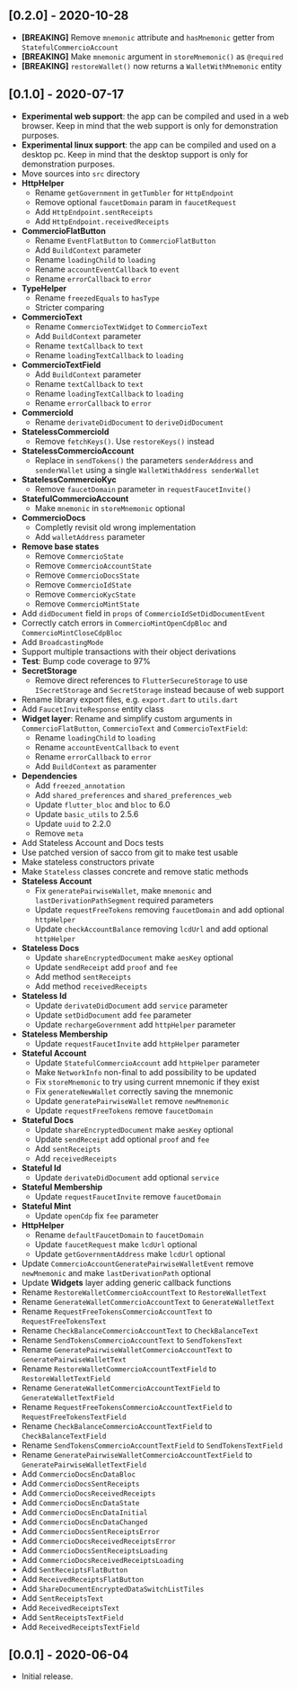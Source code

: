 ## [0.2.0] - 2020-10-28

* **[BREAKING]** Remove `mnemonic` attribute and `hasMnemonic` getter from `StatefulCommercioAccount`
* **[BREAKING]** Make `mnemonic` argument in `storeMnemonic()` as `@required`
* **[BREAKING]** `restoreWallet()` now returns a `WalletWithMnemonic` entity

## [0.1.0] - 2020-07-17

* **Experimental web support**: the app can be compiled and used in a web browser. Keep in mind that the web support is only for demonstration purposes.
* **Experimental linux support**: the app can be compiled and used on a desktop pc. Keep in mind that the desktop support is only for demonstration purposes.
* Move sources into `src` directory
* **HttpHelper**
  * Rename `getGovernment` in `getTumbler` for `HttpEndpoint`
  * Remove optional `faucetDomain` param in `faucetRequest`
  * Add `HttpEndpoint.sentReceipts`
  * Add `HttpEndpoint.receivedReceipts`
* **CommercioFlatButton**
  * Rename `EventFlatButton` to `CommercioFlatButton`
  * Add `BuildContext` parameter
  * Rename `loadingChild` to `loading`
  * Rename `accountEventCallback` to `event`
  * Rename `errorCallback` to `error`
* **TypeHelper**
  * Rename `freezedEquals` to `hasType`
  * Stricter comparing
* **CommercioText**
  * Rename `CommercioTextWidget` to `CommercioText`
  * Add `BuildContext` parameter
  * Rename `textCallback` to `text`
  * Rename `loadingTextCallback` to `loading`
* **CommercioTextField**
  * Add `BuildContext` parameter
  * Rename `textCallback` to `text`
  * Rename `loadingTextCallback` to `loading`
  * Rename `errorCallback` to `error`
* **CommercioId**
  * Rename `derivateDidDocument` to `deriveDidDocument`
* **StatelessCommercioId**
  * Remove `fetchKeys()`. Use `restoreKeys()` instead
* **StatelessCommercioAccount**
  * Replace in `sendTokens()` the parameters `senderAddress` and `senderWallet` using a single `WalletWithAddress senderWallet`
* **StatelessCommercioKyc**
  * Remove `faucetDomain` parameter in `requestFaucetInvite()`
* **StatefulCommercioAccount**
  * Make `mnemonic` in `storeMnemonic` optional
* **CommercioDocs**
  * Completly revisit old wrong implementation
  * Add `walletAddress` parameter
* **Remove base states**
  * Remove `CommercioState`
  * Remove `CommercioAccountState`
  * Remove `CommercioDocsState`
  * Remove `CommercioIdState`
  * Remove `CommercioKycState`
  * Remove `CommercioMintState`
* Add `didDocument` field in `props` of `CommercioIdSetDidDocumentEvent`
* Correctly catch errors in `CommercioMintOpenCdpBloc` and `CommercioMintCloseCdpBloc`
* Add `BroadcastingMode`
* Support multiple transactions with their object derivations
* **Test**: Bump code coverage to 97%
* **SecretStorage**
  * Remove direct references to `FlutterSecureStorage` to use `ISecretStorage` and `SecretStorage` instead because of web support
* Rename library export files, e.g. `export.dart` to `utils.dart`
* Add `FaucetInviteResponse` entity class
* **Widget layer**: Rename and simplify custom arguments in `CommercioFlatButton`, `CommercioText` and `CommercioTextField`:
  * Rename `loadingChild` to `loading`
  * Rename `accountEventCallback` to `event`
  * Rename `errorCallback` to `error`
  * Add `BuildContext` as paramenter
* **Dependencies**
  * Add `freezed_annotation`
  * Add `shared_preferences` and `shared_preferences_web`
  * Update `flutter_bloc` and `bloc` to 6.0
  * Update `basic_utils` to 2.5.6
  * Update `uuid` to 2.2.0
  * Remove `meta`
* Add Stateless Account and Docs tests
* Use patched version of sacco from git to make test usable
* Make stateless constructors private
* Make `Stateless` classes concrete and remove static methods
* **Stateless Account**
  * Fix `generatePairwiseWallet`, make `mnemonic` and `lastDerivationPathSegment` required parameters
  * Update `requestFreeTokens` removing `faucetDomain` and add optional `httpHelper`
  * Update `checkAccountBalance` removing `lcdUrl` and add optional `httpHelper`
* **Stateless Docs**
  * Update `shareEncryptedDocument` make `aesKey` optional
  * Update `sendReceipt` add `proof` and `fee`
  * Add method `sentReceipts`
  * Add method `receivedReceipts`
* **Stateless Id**
  * Update `derivateDidDocument` add `service` parameter
  * Update `setDidDocument` add `fee` parameter
  * Update `rechargeGovernment` add `httpHelper` parameter
* **Stateless Membership**
  * Update `requestFaucetInvite` add `httpHelper` parameter
* **Stateful Account**
  * Update `StatefulCommercioAccount` add `httpHelper` parameter
  * Make `NetworkInfo` non-final to add possibility to be updated
  * Fix `storeMnemonic` to try using current mnemonic if they exist
  * Fix `generateNewWallet` correctly saving the mnemonic
  * Update `generatePairwiseWallet` remove `newMnemonic`
  * Update `requestFreeTokens` remove `faucetDomain`
* **Stateful Docs**
  * Update `shareEncryptedDocument` make `aesKey` optional
  * Update `sendReceipt` add optional `proof` and `fee`
  * Add `sentReceipts`
  * Add `receivedReceipts`
* **Stateful Id**
  * Update `derivateDidDocument` add optional `service`
* **Stateful Membership**
  * Update `requestFaucetInvite` remove `faucetDomain`
* **Stateful Mint**
  * Update `openCdp` fix `fee` parameter
* **HttpHelper**
  * Rename `defaultFaucetDomain` to `faucetDomain`
  * Update `faucetRequest` make `lcdUrl` optional
  * Update `getGovernmentAddress` make `lcdUrl` optional
* Update `CommercioAccountGeneratePairwiseWalletEvent` remove `newMnemonic` and make `lastDerivationPath` optional
* Update **Widgets** layer adding generic callback functions
* Rename `RestoreWalletCommercioAccountText` to `RestoreWalletText`
* Rename `GenerateWalletCommercioAccountText` to `GenerateWalletText`
* Rename `RequestFreeTokensCommercioAccountText` to `RequestFreeTokensText`
* Rename `CheckBalanceCommercioAccountText` to `CheckBalanceText`
* Rename `SendTokensCommercioAccountText` to `SendTokensText`
* Rename `GeneratePairwiseWalletCommercioAccountText` to `GeneratePairwiseWalletText`
* Rename `RestoreWalletCommercioAccountTextField` to `RestoreWalletTextField`
* Rename `GenerateWalletCommercioAccountTextField` to `GenerateWalletTextField`
* Rename `RequestFreeTokensCommercioAccountTextField` to `RequestFreeTokensTextField`
* Rename `CheckBalanceCommercioAccountTextField` to `CheckBalanceTextField`
* Rename `SendTokensCommercioAccountTextField` to `SendTokensTextField`
* Rename `GeneratePairwiseWalletCommercioAccountTextField` to `GeneratePairwiseWalletTextField`
* Add `CommercioDocsEncDataBloc`
* Add `CommercioDocsSentReceipts`
* Add `CommercioDocsReceivedReceipts`
* Add `CommercioDocsEncDataState`
* Add `CommercioDocsEncDataInitial`
* Add `CommercioDocsEncDataChanged`
* Add `CommercioDocsSentReceiptsError`
* Add `CommercioDocsReceivedReceiptsError`
* Add `CommercioDocsSentReceiptsLoading`
* Add `CommercioDocsReceivedReceiptsLoading`
* Add `SentReceiptsFlatButton`
* Add `ReceivedReceiptsFlatButton`
* Add `ShareDocumentEncryptedDataSwitchListTiles`
* Add `SentReceiptsText`
* Add `ReceivedReceiptsText`
* Add `SentReceiptsTextField`
* Add `ReceivedReceiptsTextField`

## [0.0.1] - 2020-06-04

* Initial release.
